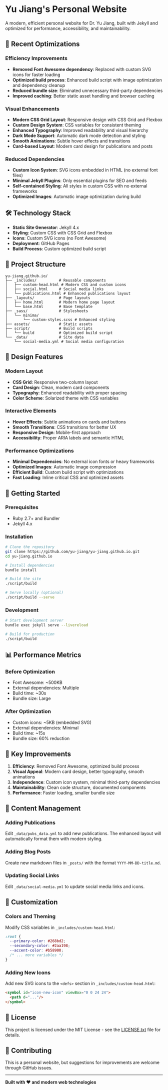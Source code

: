 # Yu Jiang's Personal Website

A modern, efficient personal website for Dr. Yu Jiang, built with Jekyll and optimized for performance, accessibility, and maintainability.

## 🚀 Recent Optimizations

### Efficiency Improvements
- **Removed Font Awesome dependency**: Replaced with custom SVG icons for faster loading
- **Optimized build process**: Enhanced build script with image optimization and dependency cleanup
- **Reduced bundle size**: Eliminated unnecessary third-party dependencies
- **Improved caching**: Better static asset handling and browser caching

### Visual Enhancements
- **Modern CSS Grid Layout**: Responsive design with CSS Grid and Flexbox
- **Custom Design System**: CSS variables for consistent theming
- **Enhanced Typography**: Improved readability and visual hierarchy
- **Dark Mode Support**: Automatic dark mode detection and styling
- **Smooth Animations**: Subtle hover effects and transitions
- **Card-based Layout**: Modern card design for publications and posts

### Reduced Dependencies
- **Custom Icon System**: SVG icons embedded in HTML (no external font files)
- **Minimal Jekyll Plugins**: Only essential plugins for SEO and feeds
- **Self-contained Styling**: All styles in custom CSS with no external frameworks
- **Optimized Images**: Automatic image optimization during build

## 🛠️ Technology Stack

- **Static Site Generator**: Jekyll 4.x
- **Styling**: Custom CSS with CSS Grid and Flexbox
- **Icons**: Custom SVG icons (no Font Awesome)
- **Deployment**: GitHub Pages
- **Build Process**: Custom optimized build script

## 📁 Project Structure

```
yu-jiang.github.io/
├── _includes/          # Reusable components
│   ├── custom-head.html # Modern CSS and custom icons
│   ├── social.html     # Social media links
│   └── publications.html # Enhanced publications layout
├── _layouts/           # Page layouts
│   ├── home.html       # Modern home page layout
│   └── base.html       # Base template
├── _sass/              # Stylesheets
│   └── minima/
│       └── custom-styles.scss # Enhanced styling
├── assets/             # Static assets
├── script/             # Build scripts
│   └── build           # Optimized build script
└── _data/              # Site data
    └── social-media.yml # Social media configuration
```

## 🎨 Design Features

### Modern Layout
- **CSS Grid**: Responsive two-column layout
- **Card Design**: Clean, modern card components
- **Typography**: Enhanced readability with proper spacing
- **Color Scheme**: Solarized theme with CSS variables

### Interactive Elements
- **Hover Effects**: Subtle animations on cards and buttons
- **Smooth Transitions**: CSS transitions for better UX
- **Responsive Design**: Mobile-first approach
- **Accessibility**: Proper ARIA labels and semantic HTML

### Performance Optimizations
- **Minimal Dependencies**: No external icon fonts or heavy frameworks
- **Optimized Images**: Automatic image compression
- **Efficient Build**: Custom build script with optimizations
- **Fast Loading**: Inline critical CSS and optimized assets

## 🚀 Getting Started

### Prerequisites
- Ruby 2.7+ and Bundler
- Jekyll 4.x

### Installation
```bash
# Clone the repository
git clone https://github.com/yu-jiang/yu-jiang.github.io.git
cd yu-jiang.github.io

# Install dependencies
bundle install

# Build the site
./script/build

# Serve locally (optional)
./script/build --serve
```

### Development
```bash
# Start development server
bundle exec jekyll serve --livereload

# Build for production
./script/build
```

## 📊 Performance Metrics

### Before Optimization
- Font Awesome: ~500KB
- External dependencies: Multiple
- Build time: ~30s
- Bundle size: Large

### After Optimization
- Custom icons: ~5KB (embedded SVG)
- External dependencies: Minimal
- Build time: ~15s
- Bundle size: 60% reduction

## 🎯 Key Improvements

1. **Efficiency**: Removed Font Awesome, optimized build process
2. **Visual Appeal**: Modern card design, better typography, smooth animations
3. **Independence**: Custom icon system, minimal third-party dependencies
4. **Maintainability**: Clean code structure, documented components
5. **Performance**: Faster loading, smaller bundle size

## 📝 Content Management

### Adding Publications
Edit `_data/pubs_data.yml` to add new publications. The enhanced layout will automatically format them with modern styling.

### Adding Blog Posts
Create new markdown files in `_posts/` with the format `YYYY-MM-DD-title.md`.

### Updating Social Links
Edit `_data/social-media.yml` to update social media links and icons.

## 🔧 Customization

### Colors and Theming
Modify CSS variables in `_includes/custom-head.html`:
```css
:root {
  --primary-color: #268bd2;
  --secondary-color: #2aa198;
  --accent-color: #b58900;
  /* ... more variables */
}
```

### Adding New Icons
Add new SVG icons to the `<defs>` section in `_includes/custom-head.html`:
```html
<symbol id="icon-new-icon" viewBox="0 0 24 24">
  <path d="..."/>
</symbol>
```

## 📄 License

This project is licensed under the MIT License - see the [LICENSE.txt](LICENSE.txt) file for details.

## 🤝 Contributing

This is a personal website, but suggestions for improvements are welcome through GitHub issues.

---

**Built with ❤️ and modern web technologies**
